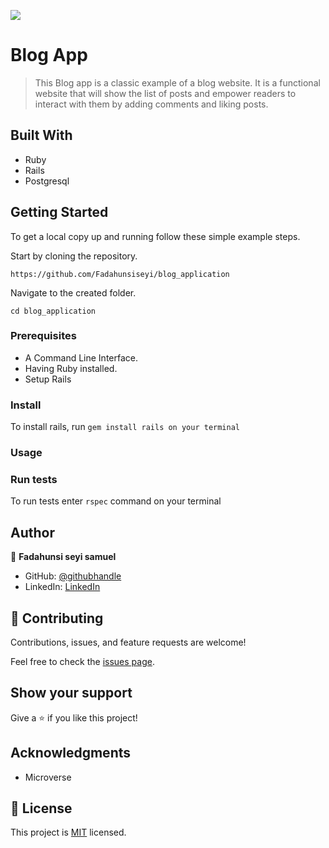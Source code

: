 ![](https://img.shields.io/badge/Microverse-blueviolet)

# Blog App

> This Blog app is a classic example of a blog website. It is a functional website that will show the list of posts and empower readers to interact with them by adding comments and liking posts.


## Built With

- Ruby
- Rails
- Postgresql
## Getting Started


To get a local copy up and running follow these simple example steps.

Start by cloning the repository.

`https://github.com/Fadahunsiseyi/blog_application`

Navigate to the created folder.

`cd blog_application`

### Prerequisites

- A Command Line Interface.
- Having Ruby installed.
- Setup Rails
### Install
To install rails, run `gem install rails on your terminal`
### Usage

### Run tests
To run tests enter `rspec` command on your terminal

## Author

👤 **Fadahunsi seyi samuel**

- GitHub: [@githubhandle](https://github.com/Fadahunsiseyi)
- LinkedIn: [LinkedIn](https://www.linkedin.com/in/Fadahunsiseyi)

## 🤝 Contributing

Contributions, issues, and feature requests are welcome!

Feel free to check the [issues page](../../issues/).

## Show your support

Give a ⭐️ if you like this project!

## Acknowledgments

- Microverse

## 📝 License

This project is [MIT](./MIT.md) licensed.